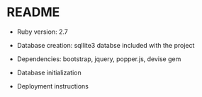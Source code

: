 # README

* Ruby version: 2.7

* Database creation: sqllite3 databse included with the project

* Dependencies: bootstrap, jquery, popper.js, devise gem

* Database initialization

* Deployment instructions


